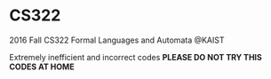 # CS322  
2016 Fall CS322 Formal Languages and Automata @KAIST

Extremely inefficient and incorrect codes
__PLEASE DO NOT TRY THIS CODES AT HOME__
